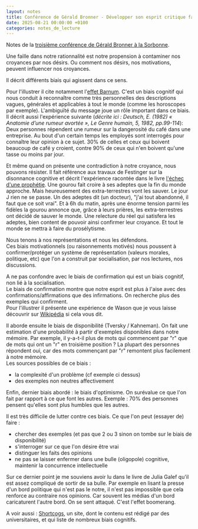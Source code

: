 ```yaml
---
layout: notes
title: Conférence de Gérald Bronner - Développer son esprit critique face à la désinformation (3)
date: 2025-08-21 00:00:00 +0100
categories: notes_de_lecture
---
```

Notes de la [troisième conférence de Gérald Bronner à la Sorbonne](https://www.youtube.com/watch?v=Nrs5FCTQRhQ). 

Une faille dans notre rationnalité est notre propension à contaminer nos croyances par nos désirs. 
Ou comment nos désirs, nos motivations, peuvent influencer nos croyances. 

Il décrit différents biais qui agissent dans ce sens. 

Pour l'illustrer il cite notamment l'[effet Barnum](https://fr.wikipedia.org/wiki/Effet_Barnum).
C'est un biais cognitif qui nous conduit à reconnaître comme très personnelles des descriptions vagues, générales et applicables à tout le monde (comme les horoscopes par exemple). 
L'ambiguïté du message joue un rôle important dans ce biais.  
Il décrit aussi l'expérience suivante (_décrite ici : Deutsch, E. (1982) « Anatomie d’une rumeur avortée », Le Genre humain, 5, 1982, pp.99-114_): 
Deux personnes répendent une rumeur sur la dangerosité du café dans une entreprise. 
Au bout d'un certain temps les employés sont interrogés pour connaître leur opinion à ce sujet. 
30% de celles et ceux qui boivent beaucoup de café y croient, contre 90% de ceux qui n'en boivent qu'une tasse ou moins par jour. 

Et même quand on présente une contradiction à notre croyance, nous pouvons résister. 
Il fait référence aux travaux de Festinger sur la disonnance cognitive et décrit l'expérience racontée dans le livre [l'échec d'une prophétie](https://fr.wikipedia.org/wiki/L%27%C3%89chec_d%27une_proph%C3%A9tie). 
Une gourou fait croire à ses adeptes que la fin du monde approche. 
Mais heureusement des extra-terrestres vont les sauver. 
Le jour J rien ne se passe. 
Un des adeptes dit (un docteur), "j'ai tout abandonné, il faut que ce soit vrai". 
Et à 6h du matin, après une énorme tension parmi les fidèles la gourou annonce que, grâce à leurs prières, les extra-terrestres ont décidé de sauver le monde. 
Une relecture du réel qui satisfera les adeptes, bien content de pouvoir ainsi confirmer leur croyance. 
Et tout le monde se mettra à faire du prosélytisme. 

Nous tenons à nos représentations et nous les défendons.  
Ces biais motivationnels (ou raisonnements motivés) nous poussent à confirmer/protéger un système de représentation (valeurs morales, politique, etc) que l'on a construit par socialisation, par nos lectures, nos discussions. 

A ne pas confondre avec le biais de confirmation qui est un biais cognitif, non lié à la socialisation.  
Le biais de confirmation montre que notre esprit est plus à l'aise avec des confirmations/affirmations que des infirmations. 
On recherche plus des exemples qui confirment.  
Pour l'illustrer il présente une expérience de Wason que je vous laisse découvrir sur [Wikipédia](https://fr.wikipedia.org/wiki/T%C3%A2che_de_s%C3%A9lection_de_Wason) si cela vous dit. 

Il aborde ensuite le biais de disponibilité (Tversky / Kahneman). 
On fait une estimation d'une probabilité à partir d'exemples disponibles dans notre mémoire. 
Par exemple, il y-a-t-il plus de mots qui commencent par "r" que de mots qui ont un "r" en troisième position ? 
La plupart des personnes répondent oui, car des mots commençant par "r" remontent plus facilement à notre mémoire.  
Les sources possibles de ce biais : 
* la complexité d'un problème (cf exemple ci dessus)
* des exemples non neutres affectivement

Enfin, dernier biais abordé : le biais d'optimisme. 
On surévalue ce que l'on fait par rapport à ce que font les autres. 
Exemple : 70% des personnes pensent qu'elles sont plus humbles que les autres. 

Il est très difficile de lutter contre ces biais. 
Ce que l'on peut (essayer de) faire : 
* chercher des exemples (et pas que 2 ou 3 sinon on tombe sur le biais de disponibilité)
* s'interroger sur ce que l'on désire être vrai
* distinguer les faits des opinions
* ne pas se laisser enfermer dans une bulle (oligopole) cognitive, maintenir la concurrence intellectuelle 

Sur ce dernier point je me souviens avoir lu dans le livre de Julia Galef qu'il est assez compliqué de sortir de sa bulle. 
Par exemple en lisant la presse d'un bord politique qui n'est pas le notre, il n'est pas impossible que cela renforce au contraire nos opinions. 
Car souvent les médias d'un bord caricaturent l'autre bord. 
On se sent attaqué. 
C'est l'effet boomerang. 

A voir aussi : [Shortcogs](https://www.shortcogs.com/), un site, dont le contenu est rédigé par des universitaires, et qui liste de nombreux biais cognitifs. 